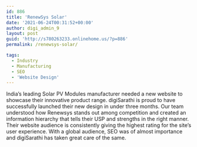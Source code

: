 ```yaml
---
id: 886
title: 'RenewSys Solar'
date: '2021-06-24T00:31:52+00:00'
author: digi_admin_9
layout: post
guid: 'http://s780263233.onlinehome.us/?p=886'
permalink: /renewsys-solar/

tags:
  - Industry
  - Manufacturing
  - SEO
  - 'Website Design'
---
```


India’s leading Solar PV Modules manufacturer needed a new website to showcase their innovative product range. digiSarathi is proud to have successfully launched their new design in under three months. Our team understood how Renewsys stands out among competition and created an information hierarchy that tells their USP and strengths in the right manner. Their website audience is consistently giving the highest rating for the site’s user experience. With a global audience, SEO was of almost importance and digiSarathi has taken great care of the same.
